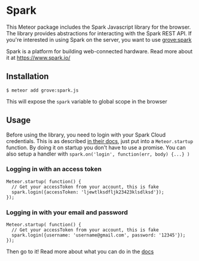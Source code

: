 # Spark
This Meteor package includes the Spark Javascript library for the browser. The library provides abstractions for interacting with the Spark REST API. If you're interested in using Spark on the server, you want to use [grove:spark](https://github.com/grovelabs/meteor-spark-npm)

Spark is a platform for building web-connected hardware. Read more about it at https://www.spark.io/


## Installation
````
$ meteor add grove:spark.js
````
This will expose the `spark` variable to global scope in the browser

## Usage
Before using the library, you need to login with your Spark Cloud credentials. This is as described [in their docs](http://docs.spark.io/javascript/#getting-started-logging-in), just put into a `Meteor.startup` function. By doing it on startup you don't have to use a promise. You can also setup a handler with `spark.on('login', function(err, body) {...} ) `

### Logging in with an access token

````
Meteor.startup( function() {
  // Get your accessToken from your account, this is fake
  spark.login({accessToken: 'ljewtlksdfljk23423klsdlksd'}); 
});
````

### Logging in with your email and password

````
Meteor.startup( function() {
  // Get your accessToken from your account, this is fake
  spark.login({username: 'username@gmail.com', password: '12345'}); 
});
````

Then go to it! Read more about what you can do in the [docs](http://docs.spark.io/javascript)